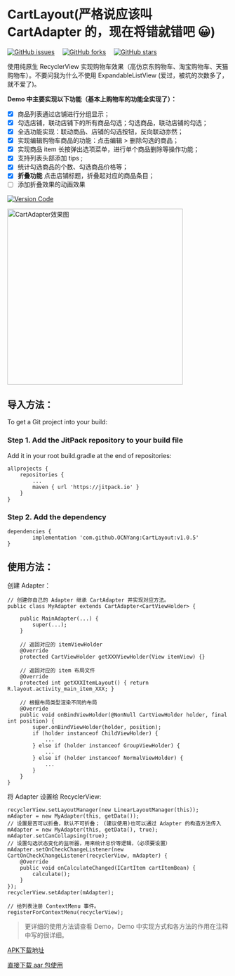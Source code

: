 # CartLayout(严格说应该叫 CartAdapter 的，现在将错就错吧 :grinning:)

[![GitHub issues](https://img.shields.io/github/issues/OCNYang/CartLayout.svg)](https://github.com/OCNYang/CartLayout/issues)&ensp;&ensp;
[![GitHub forks](https://img.shields.io/github/forks/OCNYang/CartLayout.svg)](https://github.com/OCNYang/CartLayout/network)&ensp;&ensp;
[![GitHub stars](https://img.shields.io/github/stars/OCNYang/CartLayout.svg)](https://github.com/OCNYang/CartLayout/stargazers)  

使用纯原生 RecyclerView 实现购物车效果（高仿京东购物车、淘宝购物车、天猫购物车）。不要问我为什么不使用 ExpandableListView (爱过，被坑的次数多了，就不爱了)。 

**Demo 中主要实现以下功能（基本上购物车的功能全实现了）：**  

- [x] 商品列表通过店铺进行分组显示；
- [x] 勾选店铺，联动店铺下的所有商品勾选；勾选商品，联动店铺的勾选；
- [x] 全选功能实现：联动商品、店铺的勾选按钮，反向联动亦然；
- [x] 实现编辑购物车商品的功能：点击编辑 > 删除勾选的商品；
- [x] 实现商品 item 长按弹出选项菜单，进行单个商品删除等操作功能；
- [x] 支持列表头部添加 tips ;
- [x] 统计勾选商品的个数、勾选商品价格等；
- [x] **折叠功能** 点击店铺标题，折叠起对应的商品条目；
- [ ] 添加折叠效果的动画效果

[![Version Code](https://img.shields.io/badge/Version%20Code-1.0.5-brightgreen.svg)](https://github.com/OCNYang/CartLayout/releases)  

<img src="https://cdn.jsdelivr.net/gh/ocnyang/CartLayout@master/README_Res/CartAdapter.png" width = "400" alt="CartAdapter效果图" align=center />


## 导入方法：
To get a Git project into your build:

### Step 1. Add the JitPack repository to your build file

Add it in your root build.gradle at the end of repositories:

	allprojects {
		repositories {
			...
			maven { url 'https://jitpack.io' }
		}
	}


### Step 2. Add the dependency

	dependencies {
	        implementation 'com.github.OCNYang:CartLayout:v1.0.5'
	}

## 使用方法：

创建 Adapter：

```
// 创建你自己的 Adapter 继承 CartAdapter 并实现对应方法。
public class MyAdapter extends CartAdapter<CartViewHolder> {

    public MainAdapter(...) {
        super(...);
    }

    // 返回对应的 itemViewHolder 
    @Override
    protected CartViewHolder getXXXViewHolder(View itemView) {}

    // 返回对应的 item 布局文件
    @Override
    protected int getXXXItemLayout() { return R.layout.activity_main_item_XXX; }

    // 根据布局类型渲染不同的布局
    @Override
    public void onBindViewHolder(@NonNull CartViewHolder holder, final int position) {
        super.onBindViewHolder(holder, position);
        if (holder instanceof ChildViewHolder) {
            ...
        } else if (holder instanceof GroupViewHolder) {
            ...
        } else if (holder instanceof NormalViewHolder) {
            ...
        }
    }
}
```

将 Adapter 设置给 RecyclerView:

```
recyclerView.setLayoutManager(new LinearLayoutManager(this));
mAdapter = new MyAdapter(this, getData());
// 设置是否可以折叠，默认不可折叠； (建议使用)也可以通过 Adapter 的构造方法传入 mAdapter = new MyAdapter(this, getData(), true);
mAdapter.setCanCollapsing(true);
// 设置勾选状态变化的监听器，用来统计总价等逻辑，（必须要设置）
mAdapter.setOnCheckChangeListener(new CartOnCheckChangeListener(recyclerView, mAdapter) {
    @Override
    public void onCalculateChanged(ICartItem cartItemBean) {
        calculate();
    }
});
recyclerView.setAdapter(mAdapter);

// 给列表注册 ContextMenu 事件。
registerForContextMenu(recyclerView);
```

> 更详细的使用方法请查看 Demo，Demo 中实现方式和各方法的作用在注释中写的很详细。

[APK下载地址](./README_Res/release/app-release.apk)

[直接下载 aar 包使用](./README_Res/cartlayout-1.0.5.aar)
